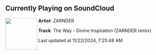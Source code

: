 ## Currently Playing on SoundCloud

[<img align="left" width="100" src="https://i1.sndcdn.com/artworks-wFeHNfEXVrqMUgs0-i8GfDg-t500x500.png">](https://soundcloud.com/zarnder/the-way-divine-inspiration-zarnder-remix)

**Artist**: ZARNDER 

**Track**: The Way - Divine Inspiration (ZARNDER remix)

Last updated at 11/22/2024, 7:25:48 AM
